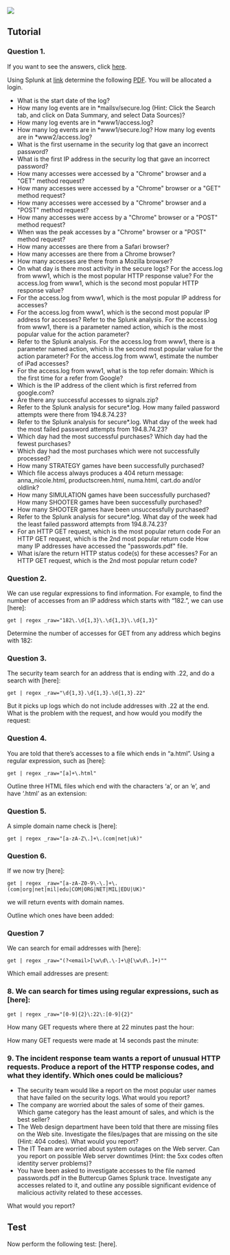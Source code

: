 <img src="https://github.com/billbuchanan/csn09112/blob/master/zadditional/top_csn09112.png"/>


##  Tutorial

### Question 1.

If you want to see the answers, click [here](https://asecuritysite.com/cyberdata/ch15_02).

Using Splunk at [link](https://asecuritysite.com:8000) determine the following [PDF](https://asecuritysite.com/public/splunk01.pdf). You will be allocated a login.

* What is the start date of the log? 
* How many log events are in *mailsv/secure.log  (Hint: Click the Search tab, and click on Data Summary, and select Data Sources)? 
* How many log events are in *www1/access.log? 
* How many log events are in *www1/secure.log? How many log events are in *www2/access.log? 
* What is the first username in the security log that gave an incorrect password? 
* What is the first IP address in the security log that gave an incorrect password? 
* How many accesses were accessed by a "Chrome" browser and a "GET" method request? 
* How many accesses were accessed by a "Chrome" browser or a "GET" method request? 
* How many accesses were accessed by a "Chrome" browser and a "POST" method request? 
* How many accesses were access by a "Chrome" browser or a "POST" method request? 
* When was the peak accesses by a "Chrome" browser or a "POST" method request?
* How many accesses are there from a Safari browser? 
* How many accesses are there from a Chrome browser? 
* How many accesses are there from a Mozilla browser? 
* On what day is there most activity in the secure logs? For the access.log from www1, which is the most popular HTTP response value? For the access.log from www1, which is the second most popular HTTP response value? 
* For the access.log from www1, which is the most popular IP address for accesses? 
* For the access.log from www1, which is the second most popular IP address for accesses? Refer to the Splunk analysis. For the access.log from www1, there is a parameter named action, which is the most popular value for the action parameter? 
* Refer to the Splunk analysis. For the access.log from www1, there is a parameter named action, which is the second most popular value for the action parameter? For the access.log from www1, estimate the number of iPad accesses? 
* For the access.log from www1, what is the top refer domain: Which is the first time for a refer from Google?
* Which is the IP address of the client which is first referred from google.com?
* Are there any successful accesses to signals.zip? 
* Refer to the Splunk analysis for secure*.log. How many failed password attempts were there from 194.8.74.23? 
* Refer to the Splunk analysis for secure*.log. What day of the week had the most failed password attempts from 194.8.74.23? 
* Which day had the most successful purchases? Which day had the fewest purchases? 
* Which day had the most purchases which were not successfully processed? 
* How many STRATEGY games have been successfully purchased? 
* Which file access always produces a 404 return message: anna_nicole.html, productscreen.html, numa.html, cart.do and/or oldlink? 
* How many SIMULATION games have been successfully purchased? How many SHOOTER games have been successfully purchased? 
* How many SHOOTER games have been unsuccessfully purchased? 
* Refer to the Splunk analysis for secure*.log. What day of the week had the least failed password attempts from 194.8.74.23? 
* For an HTTP GET request, which is the most popular return code For an HTTP GET request, which is the 2nd most popular return code How many IP addresses have accessed the "passwords.pdf" file. 
* What is/are the return HTTP status code(s) for these accesses? For an HTTP GET request, which is the 2nd most popular return code?

### Question 2. 
We can use regular expressions to find information. For example, to find the number of accesses from an IP address which starts with “182.”, we can use [here]:
```
get | regex _raw="182\.\d{1,3}\.\d{1,3}\.\d{1,3}"
```

Determine the number of accesses for GET from any address which begins with 182:

### Question 3. 
The security team search for an address that is ending with .22, and do a search with [here]:
```
get | regex _raw="\d{1,3}.\d{1,3}.\d{1,3}.22"
```

But it picks up logs which do not include addresses with .22 at the end. What is the problem with the request, and how would you modify the request:

### Question 4. 
You are told that there’s accesses to a file which ends in “a.html”. Using a regular expression, such as [here]:
```
get | regex _raw="[a]+\.html"
```
Outline three HTML files which end with the characters ‘a’, or an ‘e’, and have ‘.html’ as an extension:

### Question 5. 
A simple domain name check is [here]:
```
get | regex _raw="[a-zA-Z\.]+\.(com|net|uk)"
```

### Question 6.
If we now try [here]:
```
get | regex _raw="[a-zA-Z0-9\-\.]+\.(com|org|net|mil|edu|COM|ORG|NET|MIL|EDU|UK)"
```

we will return events with domain names.

Outline which ones have been added:

### Question 7
We can search for email addresses with [here]:

```
get | regex _raw="(?<email>[\w\d\.\-]+\@[\w\d\.]+)""
```
Which email addresses are present:

### 8. We can search for times using regular expressions, such as [here]:
```
get | regex _raw="[0-9]{2}\:22\:[0-9]{2}"
```
How many GET requests where there at 22 minutes past the hour:

How many GET requests were made at 14 seconds past the minute:

### 9. The incident response team wants a report of unusual HTTP requests. Produce a report of the HTTP response codes, and what they identify. Which ones could be malicious?

* The security team would like a report on the most popular user names that have failed on the security logs. What would you report?
* The company are worried about the sales of some of their games. Which game category has the least amount of sales, and which is the best seller?
* The Web design department have been told that there are missing files on the Web site. Investigate the files/pages that are missing on the site (Hint: 404 codes). What would you report?
* The IT Team are worried about system outages on the Web server. Can you report on possible Web server downtimes (Hint: the 5xx codes often identity server problems)?
* You have been asked to investigate accesses to the file named passwords.pdf in the Buttercup Games Splunk trace. Investigate any accesses related to it, and outline any possible significant evidence of malicious activity related to these accesses.

What would you report?

## Test

Now perform the following test: [here].
